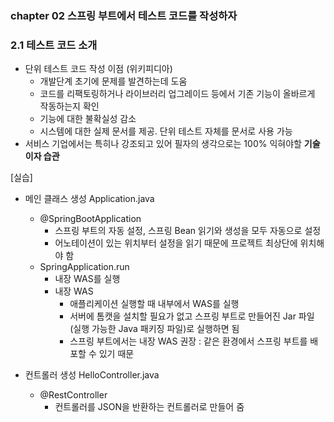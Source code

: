 ### chapter 02 스프링 부트에서 테스트 코드를 작성하자

### 2.1 테스트 코드 소개
- 단위 테스트 코드 작성 이점 (위키피디아)
  - 개발단계 초기에 문제를 발견하는데 도움
  - 코드를 리팩토링하거나 라이브러리 업그레이드 등에서 기존 기능이 올바르게 작동하는지 확인
  - 기능에 대한 불확실성 감소
  - 시스템에 대한 실제 문서를 제공. 단위 테스트 자체를 문서로 사용 가능  
- 서비스 기업에서는 특히나 강조되고 있어 필자의 생각으로는 100% 익혀야할 **기술이자 습관**

[실습]
- 메인 클래스 생성 Application.java
  - @SpringBootApplication 
    - 스프링 부트의 자동 설정, 스프링 Bean 읽기와 생성을 모두 자동으로 설정 
    - 어노테이션이 있는 위치부터 설정을 읽기 때문에 프로젝트 최상단에 위치해야 함 
  - SpringApplication.run
    - 내장 WAS를 실행 
    - 내장 WAS
      - 애플리케이션 실행할 때 내부에서 WAS를 실행 
      - 서버에 톰캣을 설치할 필요가 없고 스프링 부트로 만들어진 Jar 파일 (실행 가능한 Java 패키징 파일)로 실행하면 됨
      - 스프링 부트에서는 내장 WAS 권장 : 같은 환경에서 스프링 부트를 배포할 수 있기 때문  

- 컨트롤러 생성 HelloController.java
  - @RestController
    - 컨트롤러를 JSON을 반환하는 컨트롤러로 만들어 줌
